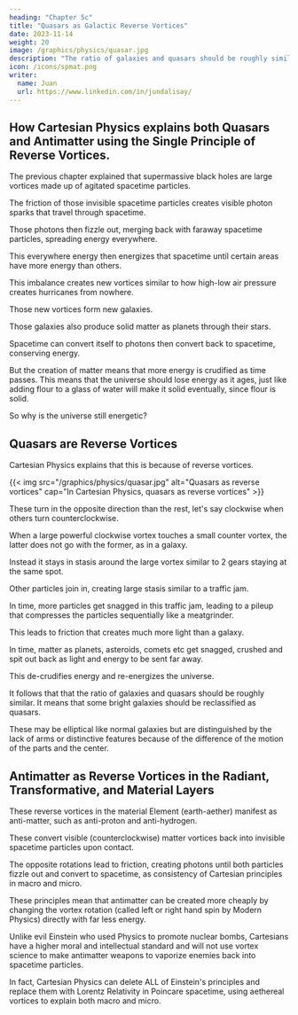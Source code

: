 ```yaml
---
heading: "Chapter 5c"
title: "Quasars as Galactic Reverse Vortices"
date: 2023-11-14
weight: 20
image: /graphics/physics/quasar.jpg
description: "The ratio of galaxies and quasars should be roughly similar. It means that some bright galaxies should be reclassified as quasars"
icon: /icons/spmat.png
writer:
  name: Juan
  url: https://www.linkedin.com/in/jundalisay/
---
```



## How Cartesian Physics explains both Quasars and Antimatter using the Single Principle of Reverse Vortices.

The previous chapter explained that supermassive black holes are large vortices made up of agitated spacetime particles. 

The friction of those invisible spacetime particles creates visible photon sparks that travel through spacetime.

Those photons then fizzle out, merging back with faraway spacetime particles, spreading energy everywhere. 

This everywhere energy then energizes that spacetime until certain areas have more energy than others. 

This imbalance creates new vortices similar to how high-low air pressure creates hurricanes from nowhere.

Those new vortices form new galaxies.

Those galaxies also produce solid matter as planets through their stars. 

Spacetime can convert itself to photons then convert back to spacetime, conserving energy. 

But the creation of matter means that more energy is crudified as time passes. This means that the universe should lose energy as it ages, just like adding flour to a glass of water will make it solid eventually, since flour is solid. 

So why is the universe still energetic?


## Quasars are Reverse Vortices

Cartesian Physics explains that this is because of reverse vortices. 

{{< img src="/graphics/physics/quasar.jpg" alt="Quasars as reverse vortices" cap="In Cartesian Physics, quasars as reverse vortices" >}}


These turn in the opposite direction than the rest, let's say clockwise when others turn counterclockwise. 

When a large powerful clockwise vortex touches a small counter vortex, the latter does not go with the former, as in a galaxy.

Instead it stays in stasis around the large vortex similar to 2 gears staying at the same spot. 

Other particles join in, creating large stasis similar to a traffic jam. 

In time, more particles get snagged in this traffic jam, leading to a pileup that compresses the particles sequentially like a meatgrinder. 

This leads to friction that creates much more light than a galaxy.

In time, matter as planets, asteroids, comets etc get snagged, crushed and spit out back as light and energy to be sent far away.

This de-crudifies energy and re-energizes the universe.

It follows that that the ratio of galaxies and quasars should be roughly similar. It means that some bright galaxies should be reclassified as quasars. 

These may be elliptical like normal galaxies but are distinguished by the lack of arms or distinctive features because of the difference of the motion of the parts and the center. 


## Antimatter as Reverse Vortices in the Radiant, Transformative, and Material Layers

These reverse vortices in the material Element (earth-aether) manifest as anti-matter, such as anti-proton and anti-hydrogen. 

These convert visible (counterclockwise) matter vortices back into invisible spacetime particles upon contact. 

The opposite rotations lead to friction, creating photons until both particles fizzle out and convert to spacetime, as consistency of Cartesian principles in macro and micro.

These principles mean that antimatter can be created more cheaply by changing the vortex rotation (called left or right hand spin by Modern Physics) directly with far less energy.

Unlike evil Einstein who used Physics to promote nuclear bombs, Cartesians have a higher moral and intellectual standard and will not use vortex science to make antimatter weapons to vaporize enemies back into spacetime particles. 

In fact, Cartesian Physics can delete ALL of Einstein's principles and replace them with Lorentz Relativity in Poincare spacetime, using aethereal vortices to explain both macro and micro.
